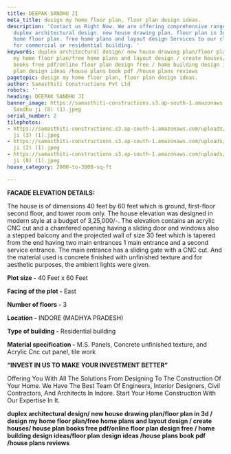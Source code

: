 ```yaml
---
title: DEEPAK SANDHU JI
meta_title: design my home floor plan, floor plan design ideas.
description: 'Contact us Right Now. We are offering comprehensive range. Civil Construction
  duplex architectural design. new house drawing plan. floor plan in 3d. design my
  home floor plan. free home plans and layout design Services to our clients be it
  for commercial or residential building. '
keywords: duplex architectural design/ new house drawing plan/floor plan in 3d / design
  my home floor plan/free home plans and layout design / create houses/ house plan
  books free pdf/online floor plan design free / home building design ideas/floor
  plan design ideas /house plans book pdf /house plans reviews
pagetopic: design my home floor plan, floor plan design ideas.
author: Samasthiti Constructions Pvt Ltd
robots: ''
heading: DEEPAK SANDHU JI
banner_image: https://samasthiti-constructions.s3.ap-south-1.amazonaws.com/uploads/deepak
  Sandhu ji (8) (1).jpeg
serial_number: 2
tilephotos:
- https://samasthiti-constructions.s3.ap-south-1.amazonaws.com/uploads/deepak Sandhu
  ji (3) (1).jpeg
- https://samasthiti-constructions.s3.ap-south-1.amazonaws.com/uploads/deepak Sandhu
  ji (2) (1).jpeg
- https://samasthiti-constructions.s3.ap-south-1.amazonaws.com/uploads/deepak Sandhu
  ji (8) (1).jpeg
house_category: 2000-to-3000-sq-ft

---
```

**FACADE ELEVATION DETAILS:**

The house is of dimensions 40 feet by 60 feet which is ground, first-floor second floor, and tower room only. The house elevation was designed in modern style at a budget of 3,25,000/-. The elevation contains an acrylic CNC cut and a chamfered opening having a sliding door and windows also a stepped balcony and the projected wall of size 30 feet which is tapered from the end having two main entrances 1 main entrance and a second service entrance. The main entrance has a sliding gate with a CNC cut. And the material used is concrete finished with unfinished texture and for aesthetic purposes, the ambient lights were given.

**Plot size -** 40 Feet x 60 Feet

**Facing of the plot -** East

**Number of floors -** 3

**Location -** INDORE (MADHYA PRADESH)

**Type of building -** Residential building

**Material specification -** M.S. Panels, Concrete unfinished texture, and Acrylic Cnc cut panel, tile work

**“INVEST IN US TO MAKE YOUR INVESTMENT BETTER”**

Offering You With All The Solutions From Designing To The Construction Of Your Home. We Have The Best Team Of Engineers, Interior Designers, Civil Contractors, And Architects In Indore. Start Your Home Construction With Our Expertise In It.

**duplex architectural design/ new house drawing plan/floor plan in 3d / design my home floor plan/free home plans and layout design / create houses/ house plan books free pdf/online floor plan design free / home building design ideas/floor plan design ideas /house plans book pdf /house plans reviews**